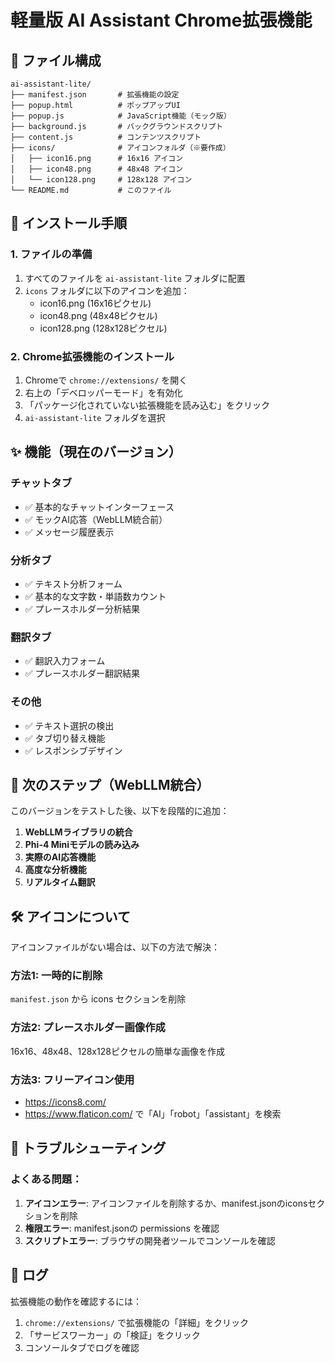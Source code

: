 # 軽量版 AI Assistant Chrome拡張機能

## 📁 ファイル構成
```
ai-assistant-lite/
├── manifest.json       # 拡張機能の設定
├── popup.html          # ポップアップUI
├── popup.js            # JavaScript機能（モック版）
├── background.js       # バックグラウンドスクリプト
├── content.js          # コンテンツスクリプト
├── icons/              # アイコンフォルダ（※要作成）
│   ├── icon16.png      # 16x16 アイコン
│   ├── icon48.png      # 48x48 アイコン
│   └── icon128.png     # 128x128 アイコン
└── README.md           # このファイル
```

## 🚀 インストール手順

### 1. ファイルの準備
1. すべてのファイルを `ai-assistant-lite` フォルダに配置
2. `icons` フォルダに以下のアイコンを追加：
   - icon16.png (16x16ピクセル)
   - icon48.png (48x48ピクセル)  
   - icon128.png (128x128ピクセル)

### 2. Chrome拡張機能のインストール
1. Chromeで `chrome://extensions/` を開く
2. 右上の「デベロッパーモード」を有効化
3. 「パッケージ化されていない拡張機能を読み込む」をクリック
4. `ai-assistant-lite` フォルダを選択

## ✨ 機能（現在のバージョン）

### チャットタブ
- ✅ 基本的なチャットインターフェース
- ✅ モックAI応答（WebLLM統合前）
- ✅ メッセージ履歴表示

### 分析タブ  
- ✅ テキスト分析フォーム
- ✅ 基本的な文字数・単語数カウント
- ✅ プレースホルダー分析結果

### 翻訳タブ
- ✅ 翻訳入力フォーム
- ✅ プレースホルダー翻訳結果

### その他
- ✅ テキスト選択の検出
- ✅ タブ切り替え機能
- ✅ レスポンシブデザイン

## 🔄 次のステップ（WebLLM統合）

このバージョンをテストした後、以下を段階的に追加：

1. **WebLLMライブラリの統合**
2. **Phi-4 Miniモデルの読み込み**
3. **実際のAI応答機能**
4. **高度な分析機能**
5. **リアルタイム翻訳**

## 🛠️ アイコンについて

アイコンファイルがない場合は、以下の方法で解決：

### 方法1: 一時的に削除
`manifest.json` から icons セクションを削除

### 方法2: プレースホルダー画像作成
16x16、48x48、128x128ピクセルの簡単な画像を作成

### 方法3: フリーアイコン使用
- https://icons8.com/
- https://www.flaticon.com/
で「AI」「robot」「assistant」を検索

## 🐛 トラブルシューティング

### よくある問題：
1. **アイコンエラー**: アイコンファイルを削除するか、manifest.jsonのiconsセクションを削除
2. **権限エラー**: manifest.jsonの permissions を確認
3. **スクリプトエラー**: ブラウザの開発者ツールでコンソールを確認

## 📝 ログ

拡張機能の動作を確認するには：
1. `chrome://extensions/` で拡張機能の「詳細」をクリック
2. 「サービスワーカー」の「検証」をクリック
3. コンソールタブでログを確認